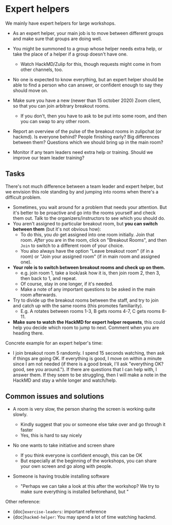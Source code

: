 # Expert helpers

We mainly have expert helpers for large workshops.

* As an expert helper, your main job is to move between different
  groups and make sure that groups are doing well.

* You might be summoned to a group whose helper needs extra help, or
  take the place of a helper if a group doesn't have one.
  * Watch HackMD/Zulip for this, though requests might come in from
    other channels, too.

* No one is expected to know everything, but an expert helper should be
  able to find a person who can answer, or confident enough to say
  they should move on.

* Make sure you have a new (newer than 15 october 2020) Zoom client,
  so that you can join arbitrary breakout rooms.
  * If you don't, then you have to ask to be put into some room, and
    then you can swap to any other room.

* Report an overview of the pulse of the breakout rooms in zulipchat
  (or hackmd).  Is everyone behind?  People finishing early?  Big
  differences between them?  Questions which we should bring up in the
  main room?

* Monitor if any team leaders need extra help or training.  Should we
  improve our team leader training?

## Tasks

There's not much difference between a team leader and expert helper, but we
envision this role standing by and jumping into rooms when there's a
difficult problem.

- Sometimes, you wait around for a problem that needs your attention.
  But it's better to be proactive and go into the rooms yourself and
  check them out.  Talk to the organizers/instructors to see which you
  should do.
- You aren't assigned to particular breakout room, but **you can
  switch between them** (but it's not obvious how):
    - To do this, you *do* get assigned into one room initially.  Join
      that room.  *After* you are in the room, click on "Breakout
      Rooms", and then `Join` to switch to a different room of your
      choice.
    - You also always have the option "Leave breakout room" (if in a
      room) or "Join your assigned room" (if in main room and assigned
      one).
- **Your role is to switch between breakout rooms and check up on them.**
    - e.g. join room 1, take a look/ask how it is, then join room 2,
      then 3, then back to 1, and repeat.
    - Of course, stay in one longer, if it's needed.
    - Make a note of any important questions to be asked in the main
      room afterwards.
- Try to divide up the breakout rooms between the staff, and try to
  join and catch up with the same rooms (this promotes familiarity).
    - E.g. A rotates between rooms 1-3, B gets rooms 4-7, C gets rooms
      8-11.
- **Make sure to watch the HackMD for expert helper requests**, this could help
  you decide which room to jump to next.  Comment when you are heading
  there.

Concrete example for an expert helper's time:
* I join breakout room 5 randomly.  I spend 15 seconds watching, then
  ask if things are going OK.  If everything is good, I move on within
  a minute since I am not needed (if there is a good break, I'll ask
  "everything OK?  good, see you around.").  If there are questions
  that I can help with, I answer them.  If they seem to be struggling,
  then I will make a note in the HackMD and stay a while longer and
  watch/help.


## Common issues and solutions

- A room is very slow, the person sharing the screen is working quite
  slowly.
    - Kindly suggest that you or someone else take over and go through
      it faster
    - Yes, this is hard to say nicely
- No one wants to take initiative and screen share
    - If you think everyone is confident enough, this can be OK
    - But especially at the beginning of the workshops, you can share
      your own screen and go along with people.

- Someone is having trouble installing software
    - "Perhaps we can take a look at this after the workshop?  We try
      to make sure everything is installed beforehand, but "

Other reference:

* {doc}`exercise-leaders`: important reference
* {doc}`hackmd-helper`: You may spend a lot of time watching hackmd.


